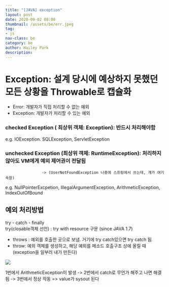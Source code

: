 ```yaml
---
title: "[JAVA] exception"
layout: post
date: 2020-09-02 08:00
thumbnail: /assets/be/err.jpeg
tag:
- js
nav-class: be
category: be
author: Hailey Park
description: 
---
```


# Exception: 설계 당시에 예상하지 못했던 모든 상황을 Throwable로 캡슐화                                                  
- Error: 개발자가 직접 처리할 수 없는 예외                                                                       
- Exception: 개발자가 처리할 수 있는 예외                                                                      

### checked Exception ( 최상위 객체: Exception): 반드시 처리해야함                                            
e.g. IOException. SQLException, ServletException                                         

 
### unchecked Exception (최상위 객체: RuntimeException): 처리하지 않아도 VM에게 예외 제어권이 전달됨
                    -> (UserNotFoundException 나중에 스프링에서 쓰는데, 걔가 여기 속함)  
e.g. NullPointerExcpetion, IllegalArgumentException, ArithmeticException, IndexOutOfBound


## 예외 처리방법                                                                                           
try - catch - finally                                                                             
try(closable객체 선언) : try with resource 구문 (since JAVA 1.7)        

 

- throws : 예외를 호출한 곳으로 보냄. 거기에 try catch있으면 try catch 됨
- throw: 예외 객체를 생성하고, 해당 예외를 메소드 호출구조 상에 올릴 때 (exception을 일부러 내가 만든다)                            
  
![](https://img1.daumcdn.net/thumb/R1280x0/?scode=mtistory2&fname=https%3A%2F%2Fblog.kakaocdn.net%2Fdn%2FKDZWN%2FbtqHT0Rh34b%2FfFzTP3wlubaRfBwUqkoL7K%2Fimg.png)

1번에서 ArithmeticException이 발생 -> 2번에서 catch로 무언가 해주고 나면 해결됨 -> 3번에서 정상 작동 => value가 sysout 된다   